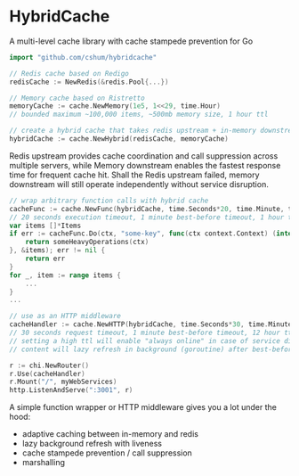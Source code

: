 # HybridCache

A multi-level cache library with cache stampede prevention for Go

```go
import "github.com/cshum/hybridcache"

// Redis cache based on Redigo
redisCache := NewRedis(&redis.Pool{...})

// Memory cache based on Ristretto
memoryCache := cache.NewMemory(1e5, 1<<29, time.Hour)
// bounded maximum ~100,000 items, ~500mb memory size, 1 hour ttl

// create a hybrid cache that takes redis upstream + in-memory downstream
hybridCache := cache.NewHybrid(redisCache, memoryCache)
```

Redis upstream provides cache coordination and call suppression across multiple servers, while Memory downstream enables the fastest response time for frequent cache hit. 
Shall the Redis upstream failed, memory downstream will still operate independently without service disruption.

```go
// wrap arbitrary function calls with hybrid cache
cacheFunc := cache.NewFunc(hybridCache, time.Seconds*20, time.Minute, time.Hour)
// 20 seconds execution timeout, 1 minute best-before timeout, 1 hour ttl
var items []*Items
if err := cacheFunc.Do(ctx, "some-key", func(ctx context.Context) (interface{}, error) {
	return someHeavyOperations(ctx)
}, &items); err != nil {
	return err
}
for _, item := range items {
	...
}
...

// use as an HTTP middleware
cacheHandler := cache.NewHTTP(hybridCache, time.Seconds*30, time.Minute, time.Hour*12).Handler
// 30 seconds request timeout, 1 minute best-before timeout, 12 hour ttl
// setting a high ttl will enable "always online" in case of service disruption.
// content will lazy refresh in background (goroutine) after best-before timeout

r := chi.NewRouter()
r.Use(cacheHandler)
r.Mount("/", myWebServices)
http.ListenAndServe(":3001", r)
```

A simple function wrapper or HTTP middleware gives you a lot under the hood:

* adaptive caching between in-memory and redis
* lazy background refresh with liveness
* cache stampede prevention / call suppression
* marshalling